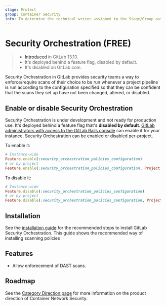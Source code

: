 ```yaml
---
stage: Protect
group: Container Security
info: To determine the technical writer assigned to the Stage/Group associated with this page, see https://about.gitlab.com/handbook/engineering/ux/technical-writing/#designated-technical-writers
---
```


# Security Orchestration **(FREE)**

> - [Introduced](https://gitlab.com/groups/gitlab-org/-/epics/5329) in GitLab 13.10.
> - It's deployed behind a feature flag, disabled by default.
> - It's disabled on GitLab.com.

Security Orchestration in GitLab provides security teams a way to enforce/require scans of their choice to be run whenever a project pipeline is run according to the configuration specified so that they can be confident that the scans they set up have not been changed, altered, or disabled.

## Enable or disable Security Orchestration

Security Orchestration is under development and not ready for production use. It's
deployed behind a feature flag that's **disabled by default**.
[GitLab administrators with access to the GitLab Rails console](../../../../../administration/feature_flags.md)
can enable it for your instance. Security Orchestration can be enabled or disabled per-project.

To enable it:

```ruby
# Instance-wide
Feature.enable(:security_orchestration_policies_configuration)
# or by project
Feature.enable(:security_orchestration_policies_configuration, Project.find(<project ID>))
```

To disable it:

```ruby
# Instance-wide
Feature.disable(:security_orchestration_policies_configuration)
# or by project
Feature.disable(:security_orchestration_policies_configuration, Project.find(<project ID>))
```

## Installation

See the [installation guide](quick_start_guide.md) for the recommended steps to install GitLab
Security Orchestration. This guide shows the recommended way of installing scanning policies

## Features

- Allow enforecement of DAST scans.

## Roadmap

See the [Category Direction page](https://about.gitlab.com/direction/protect/container_network_security/)
for more information on the product direction of Container Network Security.
